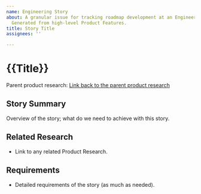 ```yaml
---
name: Engineering Story
about: A granular issue for tracking roadmap development at an Engineering level.
  Generated from high-level Product Features.
title: Story Title
assignees: ''

---
```


# {{Title}}

Parent product research: [Link back to the parent product research](0)

## Story Summary

Overview of the story; what do we need to achieve with this story.

## Related Research

- Link to any related Product Research.

## Requirements

- Detailed requirements of the story (as much as needed).
